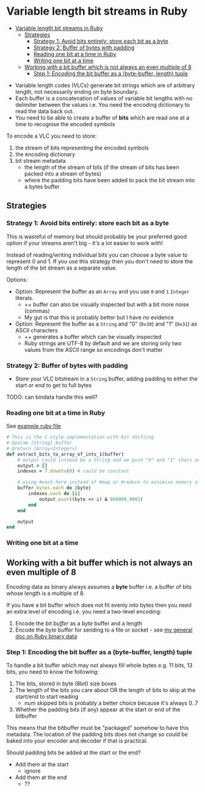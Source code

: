# Variable length bit streams in Ruby

- [Variable length bit streams in Ruby](#variable-length-bit-streams-in-ruby)
  - [Strategies](#strategies)
    - [Strategy 1: Avoid bits entirely: store each bit as a byte](#strategy-1-avoid-bits-entirely-store-each-bit-as-a-byte)
    - [Strategy 2: Buffer of bytes with padding](#strategy-2-buffer-of-bytes-with-padding)
    - [Reading one bit at a time in Ruby](#reading-one-bit-at-a-time-in-ruby)
    - [Writing  one bit at a time](#writing--one-bit-at-a-time)
  - [Working with a bit buffer which is not always an even multiple of 8](#working-with-a-bit-buffer-which-is-not-always-an-even-multiple-of-8)
    - [Step 1: Encoding the bit buffer as a (byte-buffer, length) tuple](#step-1-encoding-the-bit-buffer-as-a-byte-buffer-length-tuple)

* Variable length codes (VLCs) generate bit strings which are of arbitrary length, not necessarily ending on byte boundary.
* Each buffer is a concatenation of values of variable bit lengths with no delimiter between the values i.e. You need the encoding dictionary to read the data back out.
* You need to be able to create a buffer of **bits** which are read one at a time to recognise the encoded symbols

To encode a VLC you need to store:

1. the stream of bits representing the encoded symbols
2. the encoding dictionary
3. bit stream metadata
   * the length of the stream of bits (if the stream of bits has been packed into a stream of bytes)
   * where the padding bits have been added to pack the bit stream into a bytes buffer

## Strategies

### Strategy 1: Avoid bits entirely: store each bit as a byte

This is wasteful of memory but should probably be your preferred good option if your streams aren't big - it's a lot easier to work with!

Instead of reading/writing individual bits you can choose a byte value to represent 0 and 1. If you use this strategy then you don't need to store the length of the bit stream as a separate value.

Options:

* Option: Represent the buffer as an `Array` and you use `0` and `1` `Integer` literals.
    * ++ buffer can also be visually inspected but with a bit more noise (commas)
    * My gut is that this is probably better but I have no evidence
* Option: Represent the buffer as a `String` and "0" (`0x30`) and "1" (`0x31`) as ASCII characters
    * ++ generates a buffer which can be visually inspected
    * Ruby strings are UTF-8 by default and we are storing only two values from the ASCII range so encodings don't matter

### Strategy 2: Buffer of bytes with padding

* Store your VLC bitstream in a `String` buffer, adding padding to either the start or end to get to full bytes

TODO: can bindata handle this well?

### Reading one bit at a time in Ruby

See [example ruby file](./code/binary.rb)

```ruby
# This is the C style implementation with bit shifting
# @param [String] buffer
# @return [Array<Integer>]
def extract_bits_to_array_of_ints_1(buffer)
	# output could instead be a String and we push "0" and "1" chars onto it
	output = []
	indexes = 7.downto(0) # could be constant

	# using #each here instead of #map or #reduce to minimise memory allocations
	buffer.bytes.each do |byte|
		indexes.each do |i|
			output.push((byte >> i) & 0b0000_0001)
		end
	end

	output
end
```

### Writing  one bit at a time


## Working with a bit buffer which is not always an even multiple of 8

Encoding data as binary always assumes a **byte** buffer i.e. a buffer of bits whose length is a multiple of 8.

If you have a bit buffer which does not fit evenly into bytes then you need an extra level of encoding i.e. you need a two-level encoding:

1. Encode the _bit buffer_ as a _byte_ buffer and a length
2. Encode the _byte_ buffer for sending to a file or socket - see [my general doc on Ruby binary data](./ruby-with-binary-data.md)

### Step 1: Encoding the bit buffer as a (byte-buffer, length) tuple

To handle a bit buffer which may not always fill whole bytes e.g. 11 bits, 13 bits, you need to know the following:

1. The bits, stored in byte (8bit) size boxes
2. The length of the bits you care about OR the length of bits to skip at the start/end to start reading
    * num skipped bits is probably a better choice because it's always 0..7
3. Whether the padding bits (if any) appear at the start or end of the bitbuffer

This means that the bitbuffer must be "packaged" somehow to have this metadata. The location of the padding bits does not change so could be baked into your encoder and decoder if that is practical.

Should padding bits be added at the start or the end?

* Add them at the start
  * ignore
* Add them at the end
  *  ??

